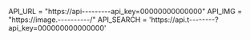 API_URL = "https://api---------api_key=00000000000000"
API_IMG = "https://image.----------/"
API_SEARCH = 'https://api.t--------?api_key=000000000000000'
